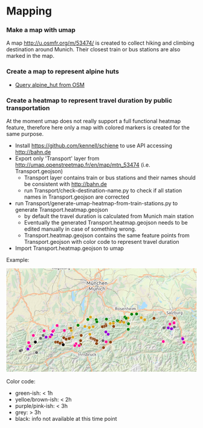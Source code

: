 # Mapping

### Make a map with umap

A map http://u.osmfr.org/m/53474/ is created to collect hiking and climbing destination around Munich.
Their closest train or bus stations are also marked in the map.

### Create a map to represent alpine huts

- [Query alpine_hut from OSM](http://overpass-turbo.eu/s/pJY)

### Create a heatmap to represent travel duration by public transportation

At the moment umap does not really support a full functional heatmap feature,
therefore here only a map with colored markers is created for the same purpose.

- Install https://github.com/kennell/schiene to use API accessing http://bahn.de
- Export only 'Transport' layer from http://umap.openstreetmap.fr/en/map/mtn_53474 (i.e. Transport.geojson)
  - Transport layer contains train or bus stations and their names should be consistent with http://bahn.de
  - run Transport/check-destination-name.py to check if all station names in Transport.geojson are corrected
- run Transport/generate-umap-heatmap-from-train-stations.py to generate Transport.heatmap.geojson
  - by default the travel duration is calculated from Munich main station
  - Eventually the generated Transport.heatmap.geojson needs to be edited manually in case of something wrong.
  - Transport.heatmap.geojson contains the same feature points from Transport.geojson with color code to represent travel duration
- Import Transport.heatmap.geojson to umap

Example:

![Example](Transport/transportation.heatmap.png)

Color code:
- green-ish: < 1h
- yelloe/brown-ish: < 2h
- purple/pink-ish: < 3h
- grey: > 3h
- black: info not available at this time point
